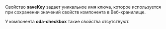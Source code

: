 ﻿Свойство **saveKey** задает уникальное имя ключа, которое используется при сохранении значений свойств компонента в Веб-хранилище.

У компонента **oda-checkbox** такие свойства отсутствуют.

